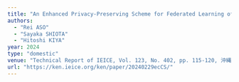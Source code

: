 ```yaml
---
title: "An Enhanced Privacy-Preserving Scheme for Federated Learning of Vision Transformer without Model Performance Degradation "
authors:
  - "Rei ASO"
  - "Sayaka SHIOTA"
  - "Hitoshi KIYA"
year: 2024
type: "domestic"
venue: "Technical Report of IEICE, Vol. 123, No. 402, pp. 115-120, 沖縄産業支援センター , 2024-02-29."
url: "https://ken.ieice.org/ken/paper/20240229ecCS/"
---
```

